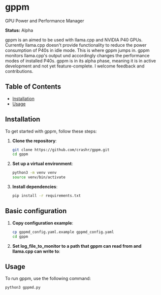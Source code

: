 # gppm
GPU Power and Performance Manager

**Status:** Alpha

gppm is an aimed to be used with llama.cpp and NVIDIA P40 GPUs. Currently llama.cpp doesn't provide functionality to reduce the power consumption of P40s in idle mode. This is where gppm jumps in. gppm monitors llama.cpp's output und accordingly changes the performance modes of installed P40s. gppm is in its alpha phase, meaning it is in active development and not yet feature-complete. I welcome feedback and contributions.

## Table of Contents

- [Installation](#installation)
- [Usage](#usage)

## Installation

To get started with gppm, follow these steps:

1. **Clone the repository**:
    ```sh
    git clone https://github.com/crashr/gppm.git
    cd gppm
    ```

2. **Set up a virtual environment**:
    ```sh
    python3 -m venv venv
    source venv/bin/activate
    ```

3. **Install dependencies**:
    ```sh
    pip install -r requirements.txt
    ```

## Basic configuration
1. **Copy configuration example**:
    ```sh
    cp gppmd_config.yaml.example gppmd_config.yaml
    cd gppm
    ```
2. **Set log_file_to_monitor to a path that gppm can read from and llama.cpp can write to**:

## Usage

To run gppm, use the following command:

```sh
python3 gppmd.py
